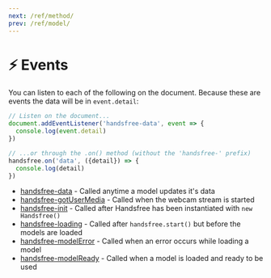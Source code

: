 ```yaml
---
next: /ref/method/
prev: /ref/model/
---
```

# ⚡ Events

You can listen to each of the following on the document. Because these are events the data will be in `event.detail`:

```js
// Listen on the document...
document.addEventListener('handsfree-data', event => {
  console.log(event.detail)
})

// ...or through the .on() method (without the 'handsfree-' prefix)
handsfree.on('data', ({detail}) => {
  console.log(detail)
})
```

- [handsfree-data](/ref/event/handsfree-data/) - Called anytime a model updates it's data
- [handsfree-gotUserMedia](/ref/event/gotUserMedia/) - Called when the webcam stream is started
- [handsfree-init](/ref/event/handsfree-init/) - Called after Handsfree has been instantiated with `new Handsfree()`
- [handsfree-loading](/ref/event/handsfree-loading/) - Called after `handsfree.start()` but before the models are loaded
- [handsfree-modelError](/ref/event/handsfree-modelError/) - Called when an error occurs while loading a model
- [handsfree-modelReady](/ref/event/handsfree-modelReady/) - Called when a model is loaded and ready to be used